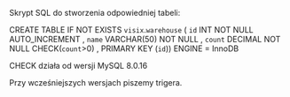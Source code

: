 Skrypt SQL do stworzenia odpowiedniej tabeli:

CREATE TABLE IF NOT EXISTS `visix`.`warehouse` (
 `id` INT NOT NULL AUTO_INCREMENT ,
 `name` VARCHAR(50) NOT NULL ,
 `count` DECIMAL NOT NULL CHECK(`count`>0) ,
 PRIMARY KEY (`id`)) ENGINE = InnoDB


CHECK działa od wersji MySQL 8.0.16

Przy wcześniejszych wersjach piszemy trigera.



